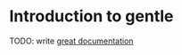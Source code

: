 # Introduction to gentle

TODO: write [great documentation](http://jacobian.org/writing/what-to-write/)
